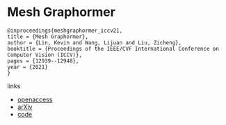 # Mesh Graphormer

```
@inproceedings{meshgraphormer_iccv21,
title = {Mesh Graphormer},
author = {Lin, Kevin and Wang, Lijuan and Liu, Zicheng},
booktitle = {Proceedings of the IEEE/CVF International Conference on Computer Vision (ICCV)},
pages = {12939--12948},
year = {2021}
}
```

links
- [openaccess](http://openaccess.thecvf.com//content/ICCV2021/html/Lin_Mesh_Graphormer_ICCV_2021_paper.html)
- [arXiv](https://arxiv.org/abs/2104.00272)
- [code](https://github.com/microsoft/MeshGraphormer)

